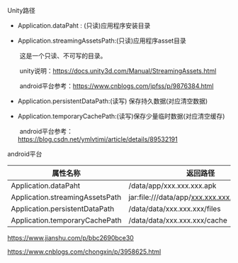 





Unity路径

- Application.dataPaht : (只读)应用程序安装目录 

- Application.streamingAssetsPath:(只读)应用程序asset目录

  ​	这是一个只读、不可写的目录。

  ​	unity说明：https://docs.unity3d.com/Manual/StreamingAssets.html

  ​	android平台参考：https://www.cnblogs.com/jpfss/p/9876384.html

- Application.persistentDataPath:(读写) 保存持久数据(对应清空数据)

- Application.temporaryCachePath:(读写)保存少量临时数据(对应清空缓存)

  ​	android平台参考：https://blog.csdn.net/ymlvtimi/article/details/89532191

android平台

| **属性名称**                    | **返回路径**                                                 |
| ------------------------------- | ------------------------------------------------------------ |
| Application.dataPaht            | /data/app/xxx.xxx.xxx.apk                                    |
| Application.streamingAssetsPath | jar:file:///data/app/[xxx.xxx.xxx.apk/!/assets](https://link.jianshu.com/?t=http://xxx.xxx.xxx.apk!/assets) |
| Application.persistentDataPath  | /data/data/xxx.xxx.xxx/files                                 |
| Application.temporaryCachePath  | /data/data/xxx.xxx.xxx/cache                                 |



https://www.jianshu.com/p/bbc2690bce30

https://www.cnblogs.com/chongxin/p/3958625.html


